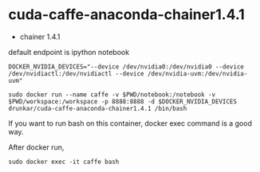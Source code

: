 # cuda-caffe-anaconda-chainer1.4.1

* chainer 1.4.1

default endpoint is ipython notebook

```
DOCKER_NVIDIA_DEVICES="--device /dev/nvidia0:/dev/nvidia0 --device /dev/nvidiactl:/dev/nvidiactl --device /dev/nvidia-uvm:/dev/nvidia-uvm"

sudo docker run --name caffe -v $PWD/notebook:/notebook -v $PWD/workspace:/workspace -p 8888:8888 -d $DOCKER_NVIDIA_DEVICES drunkar/cuda-caffe-anaconda-chainer1.4.1 /bin/bash
```

If you want to run bash on this container, docker exec command is a good way.

After docker run,

```
sudo docker exec -it caffe bash
```
